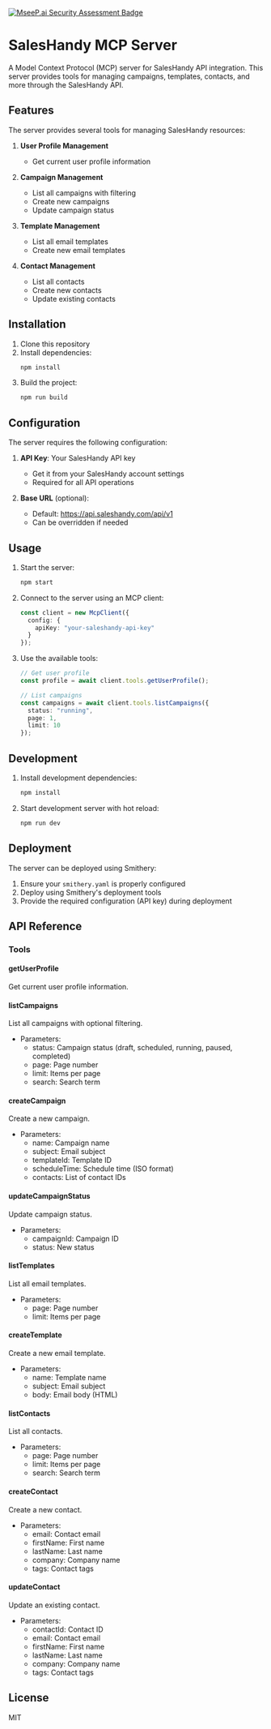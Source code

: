 [![MseeP.ai Security Assessment Badge](https://mseep.net/pr/ftaxats-shmcp-badge.png)](https://mseep.ai/app/ftaxats-shmcp)

# SalesHandy MCP Server

A Model Context Protocol (MCP) server for SalesHandy API integration. This server provides tools for managing campaigns, templates, contacts, and more through the SalesHandy API.

## Features

The server provides several tools for managing SalesHandy resources:

1. **User Profile Management**
   - Get current user profile information

2. **Campaign Management**
   - List all campaigns with filtering
   - Create new campaigns
   - Update campaign status

3. **Template Management**
   - List all email templates
   - Create new email templates

4. **Contact Management**
   - List all contacts
   - Create new contacts
   - Update existing contacts

## Installation

1. Clone this repository
2. Install dependencies:
   ```bash
   npm install
   ```
3. Build the project:
   ```bash
   npm run build
   ```

## Configuration

The server requires the following configuration:

1. **API Key**: Your SalesHandy API key
   - Get it from your SalesHandy account settings
   - Required for all API operations

2. **Base URL** (optional):
   - Default: https://api.saleshandy.com/api/v1
   - Can be overridden if needed

## Usage

1. Start the server:
   ```bash
   npm start
   ```

2. Connect to the server using an MCP client:
   ```typescript
   const client = new McpClient({
     config: {
       apiKey: "your-saleshandy-api-key"
     }
   });
   ```

3. Use the available tools:
   ```typescript
   // Get user profile
   const profile = await client.tools.getUserProfile();

   // List campaigns
   const campaigns = await client.tools.listCampaigns({
     status: "running",
     page: 1,
     limit: 10
   });
   ```

## Development

1. Install development dependencies:
   ```bash
   npm install
   ```

2. Start development server with hot reload:
   ```bash
   npm run dev
   ```

## Deployment

The server can be deployed using Smithery:

1. Ensure your `smithery.yaml` is properly configured
2. Deploy using Smithery's deployment tools
3. Provide the required configuration (API key) during deployment

## API Reference

### Tools

#### getUserProfile
Get current user profile information.

#### listCampaigns
List all campaigns with optional filtering.
- Parameters:
  - status: Campaign status (draft, scheduled, running, paused, completed)
  - page: Page number
  - limit: Items per page
  - search: Search term

#### createCampaign
Create a new campaign.
- Parameters:
  - name: Campaign name
  - subject: Email subject
  - templateId: Template ID
  - scheduleTime: Schedule time (ISO format)
  - contacts: List of contact IDs

#### updateCampaignStatus
Update campaign status.
- Parameters:
  - campaignId: Campaign ID
  - status: New status

#### listTemplates
List all email templates.
- Parameters:
  - page: Page number
  - limit: Items per page

#### createTemplate
Create a new email template.
- Parameters:
  - name: Template name
  - subject: Email subject
  - body: Email body (HTML)

#### listContacts
List all contacts.
- Parameters:
  - page: Page number
  - limit: Items per page
  - search: Search term

#### createContact
Create a new contact.
- Parameters:
  - email: Contact email
  - firstName: First name
  - lastName: Last name
  - company: Company name
  - tags: Contact tags

#### updateContact
Update an existing contact.
- Parameters:
  - contactId: Contact ID
  - email: Contact email
  - firstName: First name
  - lastName: Last name
  - company: Company name
  - tags: Contact tags

## License

MIT 